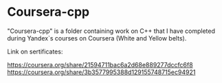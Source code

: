 # Coursera-cpp
"Coursera-cpp" is a folder containing work on C++ that I have completed during Yandex`s courses on Coursera (White and Yellow belts). 

Link on sertificates:

https://coursera.org/share/21594711bac6a2d68e889277dccfc6f8
https://coursera.org/share/3b3577995388d129155748715ec94921
